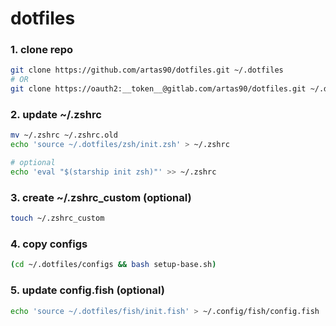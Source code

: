 # dotfiles

### 1. clone repo
```sh
git clone https://github.com/artas90/dotfiles.git ~/.dotfiles
# OR
git clone https://oauth2:__token__@gitlab.com/artas90/dotfiles.git ~/.dotfiles
```

### 2. update ~/.zshrc
```sh
mv ~/.zshrc ~/.zshrc.old
echo 'source ~/.dotfiles/zsh/init.zsh' > ~/.zshrc

# optional
echo 'eval "$(starship init zsh)"' >> ~/.zshrc
```

### 3. create ~/.zshrc_custom (optional)
```sh
touch ~/.zshrc_custom
```

### 4. copy configs
```sh
(cd ~/.dotfiles/configs && bash setup-base.sh)
```

### 5. update config.fish (optional)
```sh
echo 'source ~/.dotfiles/fish/init.fish' > ~/.config/fish/config.fish
```
